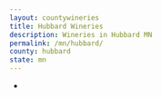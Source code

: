 ```yaml
---
layout: countywineries
title: Hubbard Wineries
description: Wineries in Hubbard MN
permalink: /mn/hubbard/
county: hubbard
state: mn
---
```

-

